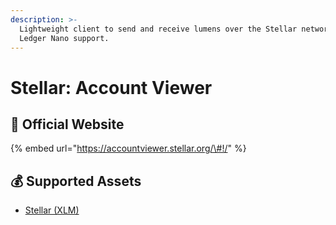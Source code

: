 ```yaml
---
description: >-
  Lightweight client to send and receive lumens over the Stellar network with
  Ledger Nano support.
---
```


# Stellar: Account Viewer

## 🚀 Official Website

{% embed url="https://accountviewer.stellar.org/\#!/" %}

## 💰 Supported Assets

* [Stellar \(XLM\)](../../coins/overview-xlm.md)

